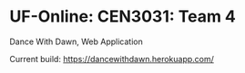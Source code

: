 # UF-Online: CEN3031: Team 4
Dance With Dawn, Web Application

Current build: https://dancewithdawn.herokuapp.com/
